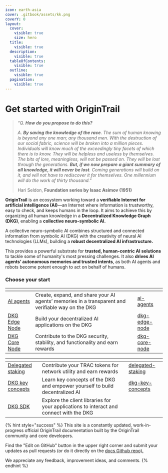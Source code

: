 ```yaml
---
icon: earth-asia
cover: .gitbook/assets/kk.png
coverY: 0
layout:
  cover:
    visible: true
    size: hero
  title:
    visible: true
  description:
    visible: true
  tableOfContents:
    visible: true
  outline:
    visible: true
  pagination:
    visible: true
---
```


# Get started with OriginTrail



> _“Q. **How do you propose to do this?**_
>
> _A. **By saving the knowledge of the race**. The sum of human knowing is beyond any one man; any thousand men. With the destruction of our social fabric, science will be broken into a million pieces. Individuals will know much of the exceedingly tiny facets of which there is to know. They will be helpless and useless by themselves. The bits of lore, meaningless, will not be passed on. They will be lost through the generations. **But, if we now prepare a giant summary of all knowledge, it will never be lost**. Coming generations will build on it, and will not have to rediscover it for themselves. One millennium will do the work of thirty thousand.”_
>
> Hari Seldon, **Foundation series by Isaac Asimov (1951)**

**OriginTrail** is an ecosystem working toward a **verifiable Internet for artificial intelligence (AI)**—an Internet where information is trustworthy, easy to check, and keeps humans in the loop. It aims to achieve this by organizing all human knowledge in a **Decentralized Knowledge Graph (DKG)**, enabling a **collective neuro-symbolic AI.** &#x20;

A collective neuro-symbolic AI combines structured and connected information from symbolic AI (DKG) with the creativity of neural AI technologies (LLMs), building a **robust decentralized AI infrastructure.**&#x20;

This provides a powerful substrate for **trusted, human-centric AI solutions** to tackle some of humanity's most pressing challenges. It also **drives AI agents’ autonomous memories and trusted intents**, as both AI agents and robots become potent enough to act on behalf of humans.&#x20;

### Choose your start

<table data-view="cards"><thead><tr><th></th><th></th><th data-hidden data-card-cover data-type="files"></th><th data-hidden data-card-target data-type="content-ref"></th></tr></thead><tbody><tr><td><a href="build-with-dkg/ai-agents/">AI agents</a></td><td>Create, expand, and share your AI agents’ memories in a transparent and verifiable way on the DKG</td><td></td><td><a href="build-with-dkg/ai-agents/">ai-agents</a></td></tr><tr><td><a href="build-with-dkg/dkg-edge-node/">DKG Edge Node</a></td><td>Build your decentralized AI applications on the DKG</td><td></td><td><a href="build-with-dkg/dkg-edge-node/">dkg-edge-node</a></td></tr><tr><td><a href="build-with-dkg/dkg-core-node/">DKG Core Node</a></td><td>Contribute to the DKG security, stability, and functionality and earn rewards</td><td></td><td><a href="build-with-dkg/dkg-core-node/">dkg-core-node</a></td></tr></tbody></table>

<table data-view="cards"><thead><tr><th></th><th></th><th data-hidden data-card-cover data-type="files"></th><th data-hidden data-card-target data-type="content-ref"></th></tr></thead><tbody><tr><td><a href="dkg-v6-previous-version/delegated-staking/">Delegated staking</a></td><td>Contribute your TRAC tokens for network utility and earn rewards</td><td></td><td><a href="dkg-v6-previous-version/delegated-staking/">delegated-staking</a></td></tr><tr><td><a href="key-concepts/dkg-key-concepts/">DKG key concepts </a></td><td>Learn key concepts of the DKG and empower yourself to build decentralized AI</td><td></td><td><a href="key-concepts/dkg-key-concepts/">dkg-key-concepts</a></td></tr><tr><td><a href="build-with-dkg/dkg-sdk/">DKG SDK</a></td><td>Explore the client libraries for your applications to interact and connect with the DKG</td><td></td><td></td></tr></tbody></table>



{% hint style="success" %}
This site is a constantly updated, work-in-progress official OriginTrail documentation built by the OriginTrail community and core developers.&#x20;

Find the "Edit on GitHub" button in the upper right corner and submit your updates as pull requests (or do it directly on the [docs Github repo).](https://github.com/OriginTrail/dkg-docs)&#x20;

We appreciate any feedback, improvement ideas, and comments.
{% endhint %}

